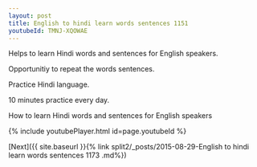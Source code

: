 ```yaml
---
layout: post
title: English to hindi learn words sentences 1151 
youtubeId: TMNJ-XQOWAE
---
```

 
 
Helps to learn Hindi words and sentences for English speakers.

Opportunitiy to repeat the words sentences. 

Practice Hindi language. 
 
10 minutes practice every day. 
 
How to learn Hindi words and sentences for English speakers 
 
{% include youtubePlayer.html id=page.youtubeId %}
 
 
[Next]({{ site.baseurl }}{% link  split2/_posts/2015-08-29-English to hindi learn words sentences 1173 .md%})
 
